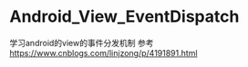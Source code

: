 # Android_View_EventDispatch
学习android的view的事件分发机制
参考  https://www.cnblogs.com/linjzong/p/4191891.html
